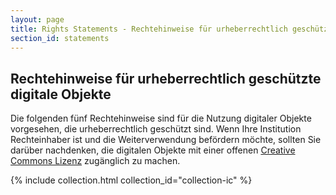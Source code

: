 ```yaml
---
layout: page
title: Rights Statements - Rechtehinweise für urheberrechtlich geschützte digitale Objekte
section_id: statements
---
```


## Rechtehinweise für urheberrechtlich geschützte digitale Objekte

Die folgenden fünf Rechtehinweise sind für die Nutzung digitaler Objekte vorgesehen, die urheberrechtlich geschützt sind. Wenn Ihre Institution Rechteinhaber ist und die Weiterverwendung befördern möchte, sollten Sie darüber nachdenken, die digitalen Objekte mit einer offenen [Creative Commons Lizenz](https://creativecommons.org/licenses/) zugänglich zu machen.

{% include collection.html collection_id="collection-ic" %}
